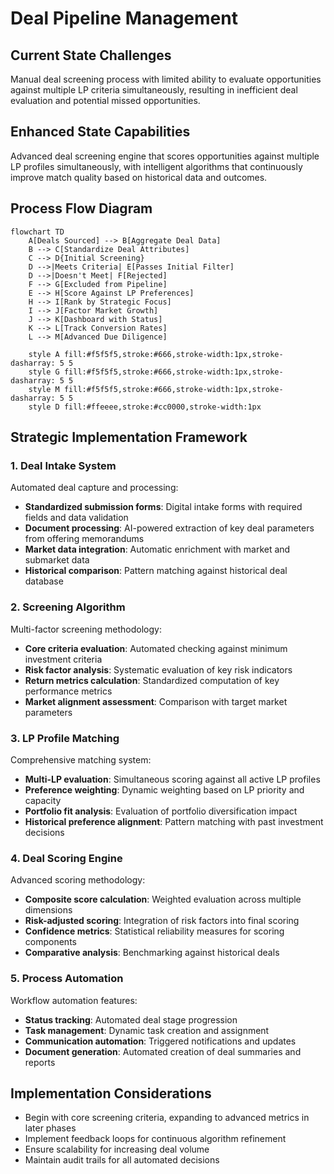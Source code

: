 # Deal Pipeline Management

## Current State Challenges

Manual deal screening process with limited ability to evaluate opportunities against multiple LP criteria simultaneously, resulting in inefficient deal evaluation and potential missed opportunities.

## Enhanced State Capabilities

Advanced deal screening engine that scores opportunities against multiple LP profiles simultaneously, with intelligent algorithms that continuously improve match quality based on historical data and outcomes.

## Process Flow Diagram

```mermaid
flowchart TD
    A[Deals Sourced] --> B[Aggregate Deal Data]
    B --> C[Standardize Deal Attributes]
    C --> D{Initial Screening}
    D -->|Meets Criteria| E[Passes Initial Filter]
    D -->|Doesn't Meet| F[Rejected]
    F --> G[Excluded from Pipeline]
    E --> H[Score Against LP Preferences]
    H --> I[Rank by Strategic Focus]
    I --> J[Factor Market Growth]
    J --> K[Dashboard with Status]
    K --> L[Track Conversion Rates]
    L --> M[Advanced Due Diligence]
    
    style A fill:#f5f5f5,stroke:#666,stroke-width:1px,stroke-dasharray: 5 5
    style G fill:#f5f5f5,stroke:#666,stroke-width:1px,stroke-dasharray: 5 5
    style M fill:#f5f5f5,stroke:#666,stroke-width:1px,stroke-dasharray: 5 5
    style D fill:#ffeeee,stroke:#cc0000,stroke-width:1px
```

## Strategic Implementation Framework

### 1. Deal Intake System

Automated deal capture and processing:

- **Standardized submission forms**: Digital intake forms with required fields and data validation
- **Document processing**: AI-powered extraction of key deal parameters from offering memorandums
- **Market data integration**: Automatic enrichment with market and submarket data
- **Historical comparison**: Pattern matching against historical deal database

### 2. Screening Algorithm

Multi-factor screening methodology:

- **Core criteria evaluation**: Automated checking against minimum investment criteria
- **Risk factor analysis**: Systematic evaluation of key risk indicators
- **Return metrics calculation**: Standardized computation of key performance metrics
- **Market alignment assessment**: Comparison with target market parameters

### 3. LP Profile Matching

Comprehensive matching system:

- **Multi-LP evaluation**: Simultaneous scoring against all active LP profiles
- **Preference weighting**: Dynamic weighting based on LP priority and capacity
- **Portfolio fit analysis**: Evaluation of portfolio diversification impact
- **Historical preference alignment**: Pattern matching with past investment decisions

### 4. Deal Scoring Engine

Advanced scoring methodology:

- **Composite score calculation**: Weighted evaluation across multiple dimensions
- **Risk-adjusted scoring**: Integration of risk factors into final scoring
- **Confidence metrics**: Statistical reliability measures for scoring components
- **Comparative analysis**: Benchmarking against historical deals

### 5. Process Automation

Workflow automation features:

- **Status tracking**: Automated deal stage progression
- **Task management**: Dynamic task creation and assignment
- **Communication automation**: Triggered notifications and updates
- **Document generation**: Automated creation of deal summaries and reports

## Implementation Considerations

- Begin with core screening criteria, expanding to advanced metrics in later phases
- Implement feedback loops for continuous algorithm refinement
- Ensure scalability for increasing deal volume
- Maintain audit trails for all automated decisions